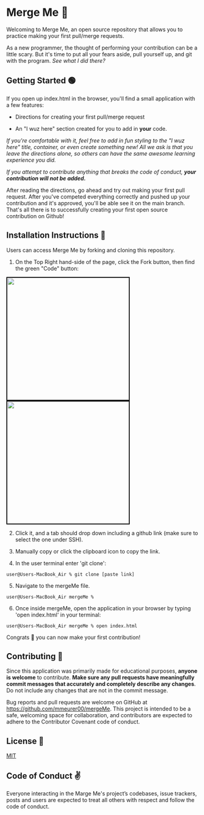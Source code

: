 # Merge Me 🙌 
Welcoming to Merge Me, an open source repository that allows you to practice making your first pull/merge requests.

As a new programmer, the thought of performing your contribution can be a little scary. But it's time to put all your fears aside, pull yourself up, and git with the program. *See what I did there?*

## Getting Started 🟢

If you open up index.html in the browser, you'll find a small application with a few features:

* Directions for creating your first pull/merge request

* An "I wuz here" section created for you to add in **your** code.

*If you're comfortable with it, feel free to add in fun styling to the "I wuz here" title, container, or even create something new! All we ask is that you leave the directions alone, so others can have the same awesome learning experience you did.*

*If you attempt to contribute anything that breaks the code of conduct, **your contribution will not be added.***

After reading the directions, go ahead and try out making your first pull request. After you've competed everything correctly and pushed up your contribution and it's approved, you'll be able see it on the main branch. That's all there is to successfully creating your first open source contribution on Github!

## <h2>Installation Instructions 📲</h2>


Users can access Merge Me by forking and cloning this repository.

1. On the Top Right hand-side of the page, click the Fork button, then find the green "Code" button:

<img src="https://camo.githubusercontent.com/947ed1dba840e1c2b6605bcf1507c1a4e1b9642be3696323ff387cbc15e70edf/687474703a2f2f692e737461636b2e696d6775722e636f6d2f6c72346d6c2e706e67" 
style="width: 20rem; border: 2px solid black">
<img src="https://docs.github.com/assets/images/help/repository/code-button.png" style="width: 20rem; border: 2px solid black">

2. Click it, and a tab should drop down including a github link (make sure to select the one under SSH).

3. Manually copy or click the clipboard icon to copy the link.

4. In the user terminal enter 'git clone':

```
user@Users-MacBook_Air % git clone [paste link]
```

5. Navigate to the mergeMe file.
```
user@Users-MacBook_Air mergeMe % 
```
6. Once inside mergeMe, open the application in your browser by typing 'open index.html' in your terminal:
```
user@Users-MacBook_Air mergeMe % open index.html
```

Congrats 🎉  you can now make your first contribution! 

## <h2>Contributing 🥰 </h2> 

Since this application was primarily made for educational purposes, **anyone is welcome** to contribute. **Make sure any pull requests have meaningfully commit messages that accurately and completely describe any changes**. Do not include any changes that are not in the commit message.

Bug reports and pull requests are welcome on GitHub at https://github.com/mmeurer00/mergeMe. This project is intended to be a safe, welcoming space for collaboration, and contributors are expected to adhere to the Contributor Covenant code of conduct.


## <h2>License 🔗 </h2>

[MIT](https://github.com/mmeurer00/mergeMe/blob/main/LICENSE)


## <h2>Code of Conduct ✌</h2>

Everyone interacting in the Marge Me's project’s codebases, issue trackers, posts and users are expected to treat all others with respect and follow the code of conduct. 